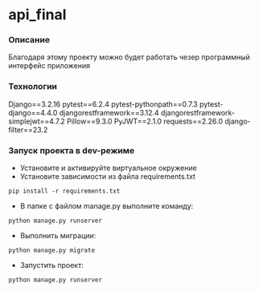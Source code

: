 # api_final
### Описание
Благодаря этому проекту можно будет работать чезер программный интерфейс приложения
### Технологии
Django==3.2.16
pytest==6.2.4
pytest-pythonpath==0.7.3
pytest-django==4.4.0
djangorestframework==3.12.4
djangorestframework-simplejwt==4.7.2
Pillow==9.3.0
PyJWT==2.1.0
requests==2.26.0
django-filter==23.2
### Запуск проекта в dev-режиме
- Установите и активируйте виртуальное окружение
- Установите зависимости из файла requirements.txt
```
pip install -r requirements.txt
``` 
- В папке с файлом manage.py выполните команду:
```
python manage.py runserver
```
- Выполнить миграции:
```
python manage.py migrate
```
- Запустить проект:
```
python manage.py runserver
```
